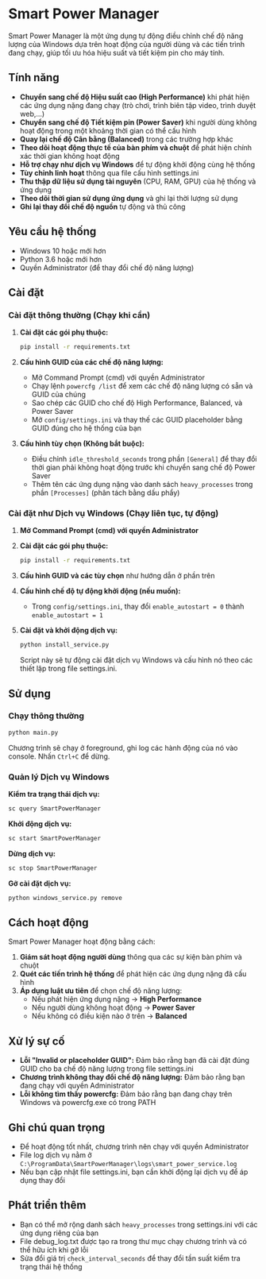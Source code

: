 # Smart Power Manager

Smart Power Manager là một ứng dụng tự động điều chỉnh chế độ năng lượng của Windows dựa trên hoạt động của người dùng và các tiến trình đang chạy, giúp tối ưu hóa hiệu suất và tiết kiệm pin cho máy tính.

## Tính năng

- **Chuyển sang chế độ Hiệu suất cao (High Performance)** khi phát hiện các ứng dụng nặng đang chạy (trò chơi, trình biên tập video, trình duyệt web,...)
- **Chuyển sang chế độ Tiết kiệm pin (Power Saver)** khi người dùng không hoạt động trong một khoảng thời gian có thể cấu hình
- **Quay lại chế độ Cân bằng (Balanced)** trong các trường hợp khác
- **Theo dõi hoạt động thực tế của bàn phím và chuột** để phát hiện chính xác thời gian không hoạt động
- **Hỗ trợ chạy như dịch vụ Windows** để tự động khởi động cùng hệ thống
- **Tùy chỉnh linh hoạt** thông qua file cấu hình settings.ini
- **Thu thập dữ liệu sử dụng tài nguyên** (CPU, RAM, GPU) của hệ thống và ứng dụng
- **Theo dõi thời gian sử dụng ứng dụng** và ghi lại thời lượng sử dụng
- **Ghi lại thay đổi chế độ nguồn** tự động và thủ công

## Yêu cầu hệ thống

- Windows 10 hoặc mới hơn
- Python 3.6 hoặc mới hơn
- Quyền Administrator (để thay đổi chế độ năng lượng)

## Cài đặt

### Cài đặt thông thường (Chạy khi cần)

1. **Cài đặt các gói phụ thuộc:**

   ```bash
   pip install -r requirements.txt
   ```

2. **Cấu hình GUID của các chế độ năng lượng:**

   - Mở Command Prompt (cmd) với quyền Administrator
   - Chạy lệnh `powercfg /list` để xem các chế độ năng lượng có sẵn và GUID của chúng
   - Sao chép các GUID cho chế độ High Performance, Balanced, và Power Saver
   - Mở `config/settings.ini` và thay thế các GUID placeholder bằng GUID đúng cho hệ thống của bạn

3. **Cấu hình tùy chọn (Không bắt buộc):**
   - Điều chỉnh `idle_threshold_seconds` trong phần `[General]` để thay đổi thời gian phải không hoạt động trước khi chuyển sang chế độ Power Saver
   - Thêm tên các ứng dụng nặng vào danh sách `heavy_processes` trong phần `[Processes]` (phân tách bằng dấu phẩy)

### Cài đặt như Dịch vụ Windows (Chạy liên tục, tự động)

1. **Mở Command Prompt (cmd) với quyền Administrator**

2. **Cài đặt các gói phụ thuộc:**

   ```bash
   pip install -r requirements.txt
   ```

3. **Cấu hình GUID và các tùy chọn** như hướng dẫn ở phần trên

4. **Cấu hình chế độ tự động khởi động (nếu muốn):**

   - Trong `config/settings.ini`, thay đổi `enable_autostart = 0` thành `enable_autostart = 1`

5. **Cài đặt và khởi động dịch vụ:**
   ```bash
   python install_service.py
   ```
   Script này sẽ tự động cài đặt dịch vụ Windows và cấu hình nó theo các thiết lập trong file settings.ini.

## Sử dụng

### Chạy thông thường

```bash
python main.py
```

Chương trình sẽ chạy ở foreground, ghi log các hành động của nó vào console. Nhấn `Ctrl+C` để dừng.

### Quản lý Dịch vụ Windows

**Kiểm tra trạng thái dịch vụ:**

```bash
sc query SmartPowerManager
```

**Khởi động dịch vụ:**

```bash
sc start SmartPowerManager
```

**Dừng dịch vụ:**

```bash
sc stop SmartPowerManager
```

**Gỡ cài đặt dịch vụ:**

```bash
python windows_service.py remove
```

## Cách hoạt động

Smart Power Manager hoạt động bằng cách:

1. **Giám sát hoạt động người dùng** thông qua các sự kiện bàn phím và chuột
2. **Quét các tiến trình hệ thống** để phát hiện các ứng dụng nặng đã cấu hình
3. **Áp dụng luật ưu tiên** để chọn chế độ năng lượng:
   - Nếu phát hiện ứng dụng nặng → **High Performance**
   - Nếu người dùng không hoạt động → **Power Saver**
   - Nếu không có điều kiện nào ở trên → **Balanced**

## Xử lý sự cố

- **Lỗi "Invalid or placeholder GUID":** Đảm bảo rằng bạn đã cài đặt đúng GUID cho ba chế độ năng lượng trong file settings.ini
- **Chương trình không thay đổi chế độ năng lượng:** Đảm bảo rằng bạn đang chạy với quyền Administrator
- **Lỗi không tìm thấy powercfg:** Đảm bảo rằng bạn đang chạy trên Windows và powercfg.exe có trong PATH

## Ghi chú quan trọng

- Để hoạt động tốt nhất, chương trình nên chạy với quyền Administrator
- File log dịch vụ nằm ở `C:\ProgramData\SmartPowerManager\logs\smart_power_service.log`
- Nếu bạn cập nhật file settings.ini, bạn cần khởi động lại dịch vụ để áp dụng thay đổi

## Phát triển thêm

- Bạn có thể mở rộng danh sách `heavy_processes` trong settings.ini với các ứng dụng riêng của bạn
- File debug_log.txt được tạo ra trong thư mục chạy chương trình và có thể hữu ích khi gỡ lỗi
- Sửa đổi giá trị `check_interval_seconds` để thay đổi tần suất kiểm tra trạng thái hệ thống
